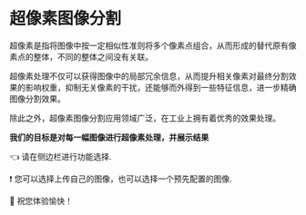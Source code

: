 # 超像素图像分割

超像素是指将图像中按一定相似性准则将多个像素点组合，从而形成的替代原有像素点的整体，不同的整体之间没有关联。

超像素处理不仅可以获得图像中的局部冗余信息，从而提升相关像素对最终分割效果的影响权重，抑制无关像素的干扰，还能够而外得到一些特征信息，进一步精确图像分割效果。

除此之外，超像素图像分割应用领域广泛，在工业上拥有着优秀的效果处理。

**我们的目标是对每一幅图像进行超像素处理，并展示结果**

👈 请在侧边栏进行功能选择.

❗️ 您可以选择上传自己的图像，也可以选择一个预先配置的图像.

📸 祝您体验愉快！

